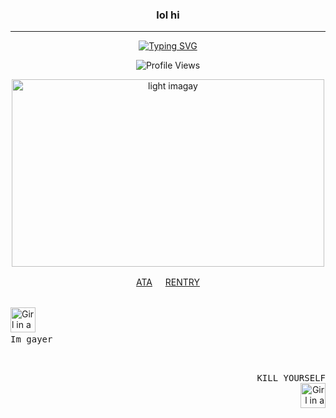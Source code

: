 <div class="markdown heading" dir="auto">
<h3 align="center" class="heading-element" dir="auto"> lol hi</h3>
<hr> </hr> 
<div align="center">
  <a href="https://git.io/typing-svg">
    <img src="https://readme-typing-svg.herokuapp.com?font=Playfair+Display&weight=600&size=24&duration=2000&pause=300&color=e4ddd3&width=700&lines=There+are+many+types+of+monsters+in+this+world.;Monsters+who+will+not+show+themselves+and+cause+trouble.;Monsters+who+abduct+children.;Monsters+who+devour+nightmares.;Monsters+who+always+tell+lies.;Lying+monsters+are+a+real+nuisance.;この世には様々な種類の怪物がいる。;姿を見せずに災いをもたらす怪物。;子供をさらう怪物。;悪夢を喰らう怪物。;常に嘘をつく怪物。;嘘をつく怪物は本当に迷惑だ。" alt="Typing SVG" />
  </a>
</div>

 <p align="center">
  <img src="https://komarev.com/ghpvc/?username=corpsoil&color=lightgrey&abbreviated=true&style=plastic&label=PROFILE+VIEWS" alt="Profile Views" />
</p>


<div>
  <p align="center">
  <img src="https://i.pinimg.com/736x/33/17/90/331790c54d36cb3b7ad214526ca2700b.jpg" alt="light imagay"width="500" height="300">
    </div>
  <div>
    <p align="center">
  <a href="https://your-atabook-link.com" target="_blank">ATA</a>  ㅤ
  <a href="https://rentry.co/bloodcanvas" target="_blank">RENTRY</a>
</p>

  </p>
  <div>
 <br>
  <img src="https://static.wikia.nocookie.net/planetoftheapes/images/1/1f/Caesar_-_CE_%282%29.png/revision/latest?cb=20220402161204" alt="Girl in a jacket" width="40" height="40">
  
<kbd>
  <br>
  Im gayer
  <br>&nbsp;
</kbd>
</div>

<div align="right">
  <p>
    <kbd>
    <br>
    KILL YOURSELF
    <br>&nbsp;
  </kbd>
    <img src="https://static.wikia.nocookie.net/planetoftheapes/images/1/1f/Caesar_-_CE_%282%29.png/revision/latest?cb=20220402161204" alt="Girl in a jacket" width="40" height="40">
  </p>
</div>

<!---
VANISHING-REVERIES/VANISHING-REVERIES is a ✨ special ✨ repository because its `README.md` (this file) appears on your GitHub profile.
You can click the Preview link to take a look at your changes.
--->
